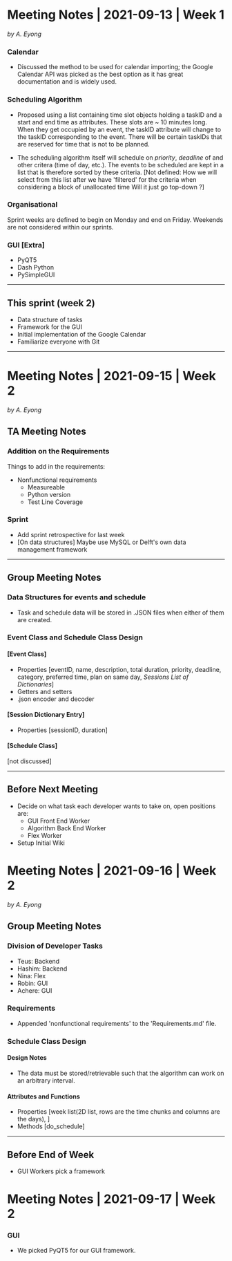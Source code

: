 # Meeting Notes | 2021-09-13 | Week 1
*by A. Eyong*

### Calendar
- Discussed the method to be used for calendar importing; the Google Calendar API was picked as the best option as it has great documentation and is widely used.

### Scheduling Algorithm
- Proposed using a list containing time slot objects holding a taskID and a start and end time as attributes. These slots are ~ 10 minutes long. When they get occupied by an event, the taskID attribute will change to the taskID corresponding to the event. There will be certain taskIDs that are reserved for time that is not to be planned.

- The scheduling algorithm itself will schedule on *priority*, *deadline* of and other critera (time of day, etc.). The events to be scheduled are kept in a list that is therefore sorted by these criteria. [Not defined: How we will select from this list after we have 'filtered' for the criteria when considering a block of unallocated time Will it just go top-down ?]

### Organisational
Sprint weeks are defined to begin on Monday and end on Friday. Weekends are not considered within our sprints.

### GUI [Extra]
- PyQT5
- Dash Python
- PySimpleGUI

---
## This sprint (week 2)
- Data structure of tasks
- Framework for the GUI
- Initial implementation of the Google Calendar
- Familiarize everyone with Git


---
# Meeting Notes | 2021-09-15 | Week 2
*by A. Eyong*

## TA Meeting Notes
### Addition on the Requirements
Things to add in the requirements:
- Nonfunctional requirements
    - Measureable
    - Python version
    - Test Line Coverage

### Sprint
- Add sprint retrospective for last week
- [On data structures] Maybe use MySQL or Delft's own data management framework

---
## Group Meeting Notes
### Data Structures for events and schedule
- Task and schedule data will be stored in .JSON files when either of them are created.

### Event Class and Schedule Class Design

#### **[Event Class]** 
- Properties [eventID, name, description, total duration, priority, deadline, category, preferred time, plan on same day, *Sessions List of Dictionaries*]
- Getters and setters
- .json encoder and decoder

#### **[Session Dictionary Entry]**
- Properties [sessionID, duration]

#### **[Schedule Class]**

[not discussed]

---
## Before Next Meeting
- Decide on what task each developer wants to take on, open positions are:
    - GUI Front End Worker
    - Algorithm Back End Worker
    - Flex Worker
- Setup Initial Wiki

# Meeting Notes | 2021-09-16 | Week 2
*by A. Eyong*
## Group Meeting Notes
### Division of Developer Tasks
- Teus: Backend
- Hashim: Backend
- Nina: Flex
- Robin: GUI
- Achere: GUI
### Requirements
- Appended 'nonfunctional requirements' to the 'Requirements.md' file.
### Schedule Class Design
#### Design Notes
- The data must be stored/retrievable such that the algorithm can work on an arbitrary interval.
#### Attributes and Functions
- Properties [week list(2D list, rows are the time chunks and columns are the days), ]
- Methods [do_schedule]
---
## Before End of Week
- GUI Workers pick a framework

# Meeting Notes | 2021-09-17 | Week 2
### GUI
- We picked PyQT5 for our GUI framework.


